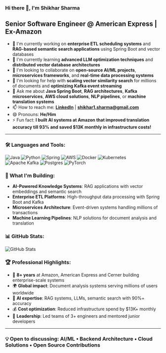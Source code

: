 ### Hi there 👋, I'm Shikhar Sharma

## Senior Software Engineer @ American Express | Ex-Amazon

- 🔭 I'm currently working on **enterprise ETL scheduling systems** and **RAG-based semantic search applications** using Spring Boot and vector databases
- 🌱 I'm currently learning **advanced LLM optimization techniques** and **distributed vector database architectures**
- 👯 I'm looking to collaborate on **open-source AI/ML projects**, **microservices frameworks**, and **real-time data processing systems**
- 🤔 I'm looking for help with **scaling vector similarity search** for millions of documents and **optimizing Kafka event streaming**
- 💬 Ask me about **Java Spring Boot**, **RAG architectures**, **Kafka microservices**, **AWS cloud solutions**, **NLP pipelines**, or **machine translation systems**
- 📫 How to reach me: **[LinkedIn](https://linkedin.com/in/shikharsharma8/)** | **shikhar1.sharma@gmail.com**
- 😄 Pronouns: **He/Him**
- ⚡ Fun fact: **I built AI systems at Amazon that improved translation accuracy till 93% and saved $13K monthly in infrastructure costs!**

---

### 🛠️ Languages and Tools:

![Java](https://img.shields.io/badge/java-%23ED8B00.svg?style=for-the-badge&logo=openjdk&logoColor=white)
![Python](https://img.shields.io/badge/python-3670A0?style=for-the-badge&logo=python&logoColor=ffdd54)
![Spring](https://img.shields.io/badge/spring-%236DB33F.svg?style=for-the-badge&logo=spring&logoColor=white)
![AWS](https://img.shields.io/badge/AWS-%23FF9900.svg?style=for-the-badge&logo=amazon-aws&logoColor=white)
![Docker](https://img.shields.io/badge/docker-%230db7ed.svg?style=for-the-badge&logo=docker&logoColor=white)
![Kubernetes](https://img.shields.io/badge/kubernetes-%23326ce5.svg?style=for-the-badge&logo=kubernetes&logoColor=white)
![Apache Kafka](https://img.shields.io/badge/Apache%20Kafka-000?style=for-the-badge&logo=apachekafka)
![Postgres](https://img.shields.io/badge/postgres-%23316192.svg?style=for-the-badge&logo=postgresql&logoColor=white)
![PyTorch](https://img.shields.io/badge/PyTorch-%23EE4C2C.svg?style=for-the-badge&logo=PyTorch&logoColor=white)

### 🚀 What I'm Building:

- **AI-Powered Knowledge Systems**: RAG applications with vector embeddings and semantic search
- **Enterprise ETL Platforms**: High-throughput data processing with Spring Boot and Kafka
- **Microservices Architecture**: Event-driven systems handling millions of transactions
- **Machine Learning Pipelines**: NLP solutions for document analysis and translation

### 📊 GitHub Stats:

![GitHub Stats](https://github-readme-stats.vercel.app/api?username=YOUR_USERNAME&theme=dark&hide_border=false&include_all_commits=false&count_private=false)

### 🏆 Professional Highlights:

- 💼 **8+ years** at Amazon, American Express and Cerner building enterprise-scale systems
- 🌍 **Global impact**: Document analysis systems serving millions of users worldwide
- 🤖 **AI expertise**: RAG systems, LLMs, semantic search with 90%+ accuracy
- 💰 **Cost optimization**: Reduced infrastructure spend by $13K+ monthly
- 👥 **Leadership**: Led teams of 3+ engineers and mentored junior developers

---

### 💡 Open to discussing: AI/ML • Backend Architecture • Cloud Solutions • Open Source Contributions
